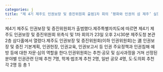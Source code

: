 ```yaml
---
categories: j
title: "제 4기 제주도 인권보장 및 증진위원회 출범1차 회의 ‘평화와 인권의 섬 제주’ 실현 협력"
---
```

제4기 제주도 인권보장 및 증진위원회가 출범했다.제주특별자치도에 따르면 제4기 제주도 인권보장 및 증진위원회 위촉식 및 1차 회의가 23일 오후 2시30분 제주도청 본관 2층 삼다홀에서 열렸다.제주도 인권보장 및 증진위원회(이하 인권위원회)는 道 인권보장 및 증진 기본계획, 인권헌장, 인권교육, 인권보고서 등 인권 주요정책과 인권침해 예방 등에 대한 자문‧심의 역할을 한다.인권위원회는 추천‧공모 및 심사과정을 거쳐 선정된 분야별 인권관련 단체 추천 7명, 학계‧법조계 추천 2명, 일반 공모 4명, 도‧도의회 추천 각 2명 등 총 1